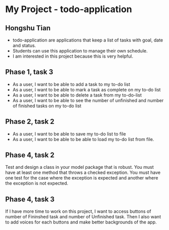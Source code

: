 # My Project - todo-application

## Hongshu Tian

- todo-application are applications that keep a list of tasks with goal, date and status.
- Students can use this application to manage their own schedule.
- I am interested in this project because this is very helpful.
 
 ## Phase 1, task 3
 - As a user, I want to be able to add a task to my to-do list
 - As a user, I want to be able to mark a task as complete on my to-do list
 - As a user, I want to be able to delete a task from my to-do-list
 - As a user, I want to be able to see the number of unfinished and number of finished tasks on my to-do list
 
 ## Phase 2, task 2
 - As a user, I want to be able to save my to-do list to file
 - As a user, I want to be able to be able to load my to-do list from file.
 
 ## Phase 4, task 2
 Test and design a class in your model package that is robust.  You must have at least one method that throws a checked
 exception. You must have one test for the case where the exception is expected and another where the exception 
 is not expected.
 
 ## Phase 4, task 3
 If I have more time to work on this project, I want to access buttons of number of Fininshed task and number of
 Unfinished task. Then I also want to add voices for each buttons and make better backgrounds of the app.
 